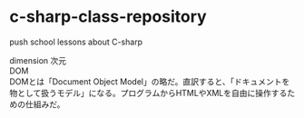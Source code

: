 # c-sharp-class-repository<br />
push school lessons about C-sharp<br />

dimension 次元<br />
DOM<br />
DOMとは「Document Object Model」の略だ。直訳すると、「ドキュメントを物として扱うモデル」になる。プログラムからHTMLやXMLを自由に操作するための仕組みだ。<br />
